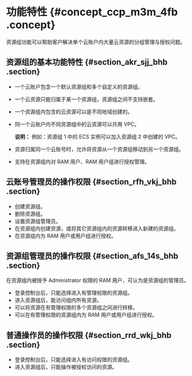 # 功能特性 {#concept_ccp_m3m_4fb .concept}

资源组功能可以帮助客户解决单个云账户内大量云资源的分组管理与授权问题。

## 资源组的基本功能特性 {#section_akr_sjj_bhb .section}

-   一个云账户包含一个默认资源组和多个自定义的资源组。
-   一个云资源只能归属于某一个资源组，资源组之间不支持嵌套。
-   一个资源组内包含的云资源可以是不同地域创建的。
-   同一个云账户内不同资源组中的云资源可以共用 VPC。

    **说明：** 例如：资源组 1 中的 ECS 实例可以加入资源组 2 中创建的 VPC。

-   资源归属同一个云账号时，允许将资源从一个资源组移动到另一个资源组。
-   支持在资源组内对 RAM 用户、RAM 用户组进行授权管理。

## 云账号管理员的操作权限 {#section_rfh_vkj_bhb .section}

-   创建资源组。
-   删除资源组。
-   设置资源组管理员。
-   在资源组内创建资源，或将其它资源组内的资源转移进入新建的资源组。
-   在资源组内为 RAM 用户或用户组进行授权。

## 资源组管理员的操作权限 {#section_afs_14s_bhb .section}

在资源组内被授予 Administrator 权限的 RAM 用户，可认为是资源组的管理员。

-   登录控制台后，只能选择进入有管理权限的资源组。
-   进入资源组后，能访问组内所有资源。
-   可以将资源在有管理权限的多个资源组之间进行转移。
-   可以在有管理权限的资源组内为 RAM 用户或用户组进行授权。

## 普通操作员的操作权限 {#section_rrd_wkj_bhb .section}

-   登录控制台后，只能选择进入有访问权限的资源组。
-   进入资源组后，只能操作被授权访问的资源。

